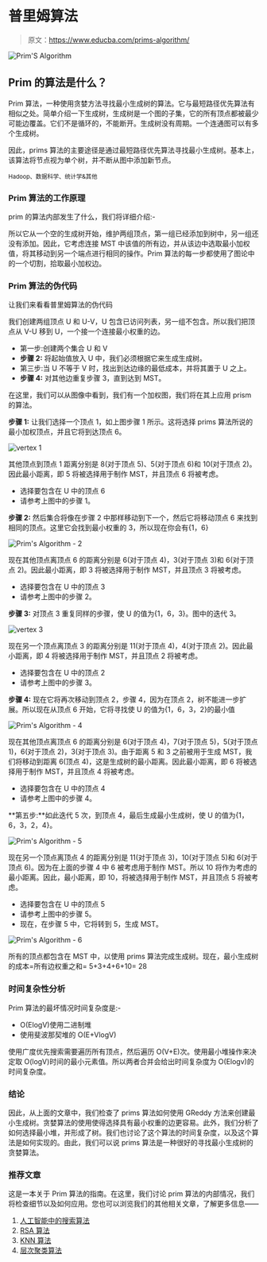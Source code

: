 # 普里姆算法

> 原文：<https://www.educba.com/prims-algorithm/>

![Prim'S Algorithm](img/01ee4c1c6aa9c801c81cc65fea846970.png)



## Prim 的算法是什么？

Prim 算法，一种使用贪婪方法寻找最小生成树的算法。它与最短路径优先算法有相似之处。简单介绍一下生成树，生成树是一个图的子集，它的所有顶点都被最少可能边覆盖。它们不是循环的，不能断开。生成树没有周期。一个连通图可以有多个生成树。

因此，prims 算法的主要途径是通过最短路径优先算法寻找最小生成树。基本上，该算法将节点视为单个树，并不断从图中添加新节点。

<small>Hadoop、数据科学、统计学&其他</small>

### Prim 算法的工作原理

prim 的算法内部发生了什么，我们将详细介绍:-

所以它从一个空的生成树开始，维护两组顶点，第一组已经添加到树中，另一组还没有添加。因此，它考虑连接 MST 中该值的所有边，并从该边中选取最小加权值，将其移动到另一个端点进行相同的操作。Prim 算法的每一步都使用了图论中的一个切割，拾取最小加权边。

### Prim 算法的伪代码

让我们来看看普里姆算法的伪代码

我们创建两组顶点 U 和 U-V，U 包含已访问列表，另一组不包含。所以我们把顶点从 V-U 移到 U，一个接一个连接最小权重的边。

*   第一步:创建两个集合 U 和 V
*   **步骤 2:** 将起始值放入 U 中，我们必须根据它来生成生成树。
*   第三步:当 U 不等于 V 时，找出到达边缘的最低成本，并将其置于 U 之上。
*   **步骤 4:** 对其他边重复步骤 3，直到达到 MST。

在这里，我们可以从图像中看到，我们有一个加权图，我们将在其上应用 prism 的算法。

**步骤 1:** 让我们选择一个顶点 1，如上图步骤 1 所示。这将选择 prims 算法所说的最小加权顶点，并且它将到达顶点 6。

![vertex 1](img/9e811637b5d8af12af107b0d92d482c3.png)



其他顶点到顶点 1 距离分别是 8(对于顶点 5)、5(对于顶点 6)和 10(对于顶点 2)。因此最小距离，即 5 将被选择用于制作 MST，并且顶点 6 将被考虑。

*   选择要包含在 U 中的顶点 6
*   请参考上图中的步骤 1。

**步骤 2:** 然后集合将像在步骤 2 中那样移动到下一个，然后它将移动顶点 6 来找到相同的顶点。这里它会找到最小权重的 3，所以现在你会有{1，6}

![Prim's Algorithm - 2](img/2dafa682fe85d2bac998e2b6c0e9325f.png)



现在其他顶点离顶点 6 的距离分别是 6(对于顶点 4)，3(对于顶点 3)和 6(对于顶点 2)。因此最小距离，即 3 将被选择用于制作 MST，并且顶点 3 将被考虑。

*   选择要包含在 U 中的顶点 3
*   请参考上图中的步骤 2。

**步骤 3:** 对顶点 3 重复同样的步骤，使 U 的值为{1，6，3}。图中的迭代 3。

![vertex 3](img/34178465febfdc894f605bc97919ea85.png)



现在另一个顶点离顶点 3 的距离分别是 11(对于顶点 4)，4(对于顶点 2)。因此最小距离，即 4 将被选择用于制作 MST，并且顶点 2 将被考虑。

*   选择要包含在 U 中的顶点 2
*   请参考上图中的步骤 3。

**步骤 4:** 现在它将再次移动到顶点 2，步骤 4，因为在顶点 2，树不能进一步扩展。所以现在从顶点 6 开始，它将寻找使 U 的值为{1，6，3，2}的最小值

![Prim's Algorithm - 4](img/fe6ed30bc59e71dbb06b5c01c543cc3c.png)



现在其他顶点离顶点 6 的距离分别是 6(对于顶点 4)，7(对于顶点 5)，5(对于顶点 1)，6(对于顶点 2)，3(对于顶点 3)。由于距离 5 和 3 之前被用于生成 MST，我们将移动到距离 6(顶点 4)，这是生成树的最小距离。因此最小距离，即 6 将被选择用于制作 MST，并且顶点 4 将被考虑。

*   选择要包含在 U 中的顶点 4
*   请参考上图中的步骤 4。

**第五步:**如此迭代 5 次，到顶点 4，最后生成最小生成树，使 U 的值为{1，6，3，2，4}。

![Prim's Algorithm - 5](img/56db7a17ffef31deda90f2fbcf86b15b.png)



现在另一个顶点离顶点 4 的距离分别是 11(对于顶点 3)，10(对于顶点 5)和 6(对于顶点 6)。因为在上面的步骤 4 中 6 被考虑用于制作 MST。所以 10 将作为考虑的最小距离。因此，最小距离，即 10，将被选择用于制作 MST，并且顶点 5 将被考虑。

*   选择要包含在 U 中的顶点 5
*   请参考上图中的步骤 5。
*   现在，在步骤 5 中，它将转到 5，生成 MST。

![Prim's Algorithm - 6](img/7414563ff3bc7df4c7469db7a6c28e85.png)



所有的顶点都包含在 MST 中，以使用 prims 算法完成生成树。现在，最小生成树的成本=所有边权重之和= 5+3+4+6+10= 28

### 时间复杂性分析

Prim 算法的最坏情况时间复杂度是:-

*   O(ElogV)使用二进制堆
*   使用斐波那契堆的 O(E+VlogV)

使用广度优先搜索需要遍历所有顶点，然后遍历 O(V+E)次。使用最小堆操作来决定取 O(logV)时间的最小元素值。所以两者合并会给出时间复杂度为 O(Elogv)的时间复杂度。

### 结论

因此，从上面的文章中，我们检查了 prims 算法如何使用 GReddy 方法来创建最小生成树。贪婪算法的使用使得选择具有最小权重的边更容易。此外，我们分析了如何选择最小堆，并形成了树。我们也讨论了这个算法的时间复杂度，以及这个算法是如何实现的。由此，我们可以说 prims 算法是一种很好的寻找最小生成树的贪婪算法。

### 推荐文章

这是一本关于 Prim 算法的指南。在这里，我们讨论 prim 算法的内部情况，我们将检查细节以及如何应用。您也可以浏览我们的其他相关文章，了解更多信息——

1.  [人工智能中的搜索算法](https://www.educba.com/search-algorithms-in-ai/)
2.  [RSA 算法](https://www.educba.com/rsa-algorithm/)
3.  [KNN 算法](https://www.educba.com/knn-algorithm/)
4.  [层次聚类算法](https://www.educba.com/hierarchical-clustering-algorithm/)





